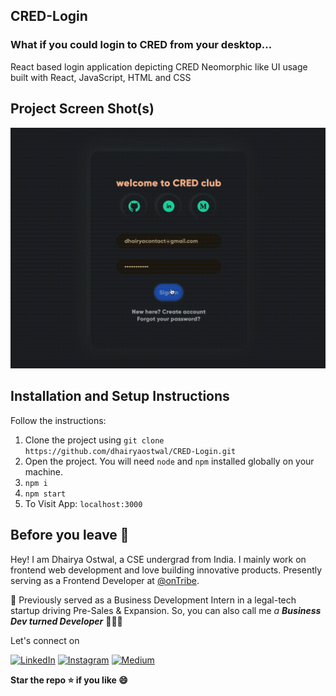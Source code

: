 ## CRED-Login

### What if you could login to CRED from your desktop...

React based login application depicting CRED Neomorphic like UI usage built with React, JavaScript, HTML and CSS

## Project Screen Shot(s)

<img src="./public/demo.gif">

## Installation and Setup Instructions

Follow the instructions:

1. Clone the project using `git clone https://github.com/dhairyaostwal/CRED-Login.git`
2. Open the project. You will need `node` and `npm` installed globally on your machine.  
3. `npm i` 
4. `npm start`
5. To Visit App: `localhost:3000`  

## Before you leave 🥺

Hey! I am Dhairya Ostwal, a CSE undergrad from India. I mainly work on frontend web development and love building innovative products. Presently serving as a Frontend Developer at [@onTribe](www.ontribe.in).

🌱 Previously served as a Business Development Intern in a legal-tech startup driving Pre-Sales & Expansion. So, you can also call me *a **Business Dev turned Developer*** 👨🏻‍💻

Let's connect on 

[![LinkedIn](https://img.shields.io/badge/-linkedin-blue?style=for-the-badge&logo=linkedin)](https://www.linkedin.com/in/dhairyaostwal/) [![Instagram](https://img.shields.io/badge/instagram-%23E4405F.svg?&style=for-the-badge&logo=instagram&logoColor=white)](https://www.instagram.com/dhairyaostwal/) [![Medium](https://img.shields.io/badge/-medium-black?style=for-the-badge&logo=medium)](https://medium.com/@dhairyaostwal)


**Star the repo ⭐️ if you like 😄**
